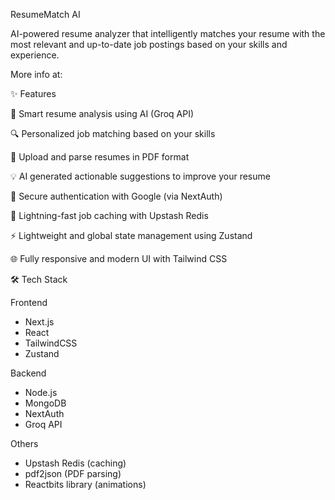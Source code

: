 ResumeMatch AI

AI-powered resume analyzer that intelligently matches your resume with the most relevant and up-to-date job postings based on your skills and experience.

More info at: 

✨ Features

🧠 Smart resume analysis using AI (Groq API)

🔍 Personalized job matching based on your skills

📄 Upload and parse resumes in PDF format

💡 AI generated actionable suggestions to improve your resume

🔐 Secure authentication with Google (via NextAuth)

💾 Lightning-fast job caching with Upstash Redis

⚡ Lightweight and global state management using Zustand

🌐 Fully responsive and modern UI with Tailwind CSS


🛠 Tech Stack

Frontend

- Next.js
- React
- TailwindCSS
- Zustand

Backend

- Node.js
- MongoDB
- NextAuth
- Groq API

Others

- Upstash Redis (caching)
- pdf2json (PDF parsing)
- Reactbits library (animations)